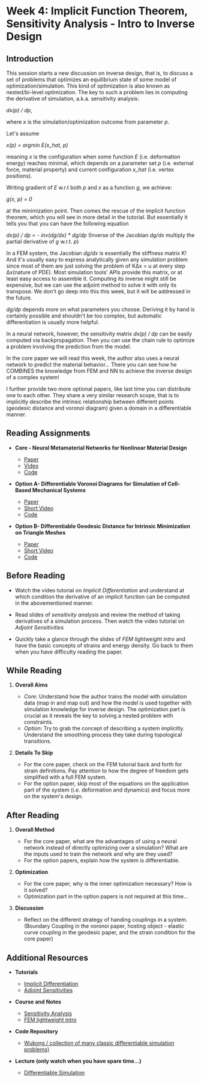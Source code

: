 # Week 4: Implicit Function Theorem, Sensitivity Analysis - Intro to Inverse Design
## Introduction

This session starts a new discussion on inverse design, that is, to discuss a set of problems that optimizes an equilibrium state of some model of optimization/simulation. This kind of optimization is also known as nested/bi-level optimization.
The key to such a problem lies in computing the derivative of simulation, a.k.a. sensitivity analysis:

*dx(p) / dp*, 

where *x* is the simulation/optimization outcome from parameter *p*.

Let's assume 

*x(p) = argmin E(x_hat, p)*

meaning *x* is the configuration when some function *E* (i.e. deformation energy) reaches minimal, which depends on a parameter set *p* (i.e. external force, material property) and current configuration *x_hat* (i.e. vertex positions).

Writing gradient of *E* w.r.t both *p* and *x* as a function *g*, we achieve: 

*g(x, p) = 0*

at the minimization point. Then comes the rescue of the implicit function theorem, which you will see in more detail in the tutorial. But essentially it tells you that you can have the following equation

*dx(p) / dp = - inv(dg/dx) * dg/dp* (Inverse of the Jacobian *dg/dx* multiply the partial derivative of *g* w.r.t. *p*)

In a FEM system, the Jacobian *dg/dx* is essentially the stiffness matrix K! And it's usually easy to express analytically given any simulation problem since most of them are just solving the problem of KΔx = u at every step Δx(nature of PDE). 
Most simulation tools' APIs provide this matrix, or at least easy access to assemble it. Computing its inverse might still be expensive, but we can use the adjoint method to solve it with only its transpose. We don't go deep into this this week, but it will be addressed in the future.

*dg/dp* depends more on what parameters you choose. Deriving it by hand is certainly possible and shouldn't be too complex, but automatic differentiation is usually more helpful.

In a neural network, however, the sensitivity matrix *dx(p) / dp* can be easily computed via backpropagation. Then you can use the chain rule to optimize a problem involving the prediction from the model.

In the core paper we will read this week, the author also uses a neural network to predict the material behavior... There you can see how he COMBINES the knowledge from FEM and NN to achieve the inverse design of a complex system!

I further provide two more optional papers, like last time you can distribute one to each other. They share a very similar research scope, that is to implicitly describe the intrinsic relationship between different points (geodesic distance and voronoi diagram) given a domain in a differentiable manner. 

## Reading Assignments

- **Core - Neural Metamaterial Networks for Nonlinear Material Design**
  - [Paper](https://arxiv.org/pdf/2309.10600)
  - [Video](https://www.youtube.com/watch?v=NHLYxoZ2O_s&ab_channel=ComputationalRoboticsLab)
  - [Code](https://github.com/liyuesolo/NeuralMetamaterialNetwork)
 
- **Option A- Differentiable Voronoi Diagrams for Simulation of Cell-Based Mechanical Systems**
  - [Paper](https://arxiv.org/pdf/2404.18629)
  - [Short Video](https://www.youtube.com/watch?v=wbBJ4v9VyR0&ab_channel=ComputationalRoboticsLab)
  - [Code](https://github.com/lnumerow-ethz/VoronoiCellSim)
 
- **Option B- Differentiable Geodesic Distance for Intrinsic Minimization on Triangle Meshes**
  - [Paper](https://arxiv.org/pdf/2404.18610)
  - [Short Video](https://www.youtube.com/watch?v=R0TByqlbsXQ&ab_channel=ComputationalRoboticsLab)
  - [Code](https://github.com/liyuesolo/DifferentiableGeodesics)
    
## Before Reading 

- Watch the video tutorial on *Implicit Differentiation* and understand at which condition the derivative of an implicit function can be computed in the abovementioned manner.

- Read slides of *sensitivity analysis* and review the method of taking derivatives of a simulation process. Then watch the video tutorial on *Adjoint Sensitivities*

- Quickly take a glance through the slides of *FEM lightweight intro* and have the basic concepts of strains and energy density. Go back to them when you have difficulty reading the paper.


## While Reading
1. **Overall Aims**
   - *Core*: Understand how the author trains the model with simulation data (map in and map out) and how the model is used together with simulation knowledge for inverse design. The optimization part is crucial as it reveals the key to solving a nested problem with constraints.
   - *Option*: Try to grab the concept of describing a system implicitly. Understand the smoothing process they take during topological transitions.

2. **Details To Skip**
   - For the core paper, check on the FEM tutorial back and forth for strain definitions. Pay attention to how the degree of freedom gets simplified with a full FEM system.
   - For the option paper, skip most of the equations on the application part of the system (i.e. deformation and dynamics) and focus more on the system's design.
    
## After Reading

1. **Overall Method**
   - For the core paper, what are the advantages of using a neural network instead of directly optimizing over a simulation? What are the inputs used to train the network and why are they used?
   - For the option papers, explain how the system is differentiable.
     
2. **Optimization**
   - For the core paper, why is the inner optimization necessary? How is it solved?
   - Optimization part in the option papers is not required at this time...
  
3. **Discussion**
   - Reflect on the different strategy of handing couplings in a system. (Boundary Coupling in the voronoi paper, hosting object - elastic curve coupling in the geodesic paper, and the strain condition for the core paper)

## Additional Resources

- **Tutorials**
  - [Implicit Differentiation](https://www.3blue1brown.com/lessons/implicit-differentiation)
  - [Adjoint Sensitivities](https://www.youtube.com/watch?v=MlHKW7Ja-qs&ab_channel=MachineLearning%26Simulation)
    
- **Course and Notes**
  - [Sensitivity Analysis](https://crl.ethz.ch/teaching/computational-fab-19/slides/sensitivityAnalysis.pdf)
  - [FEM lightweight intro](https://www.cs.cmu.edu/~scoros/cs15869-s15/lectures/08-FEM.pdf)

- **Code Repository**
  - [Wukong / collection of many classic differentiable simulation problems)](https://github.com/liyuesolo/Wukong2024/tree/master)
 
- **Lecture (only watch when you have spare time...)**
  - [Differentiable Simulation](https://www.youtube.com/watch?v=atCFu-vwyVw&t=1261s&ab_channel=%E6%9C%B1%E5%AD%90%E5%8E%9A)  

